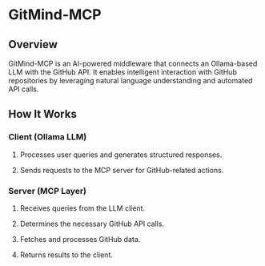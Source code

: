 # GitMind-MCP

## Overview

GitMind-MCP is an AI-powered middleware that connects an Ollama-based LLM with the GitHub API. It enables intelligent interaction with GitHub repositories by leveraging natural language understanding and automated API calls.

## How It Works

### Client (Ollama LLM)

1. Processes user queries and generates structured responses.

2. Sends requests to the MCP server for GitHub-related actions.

### Server (MCP Layer)

1. Receives queries from the LLM client.

2. Determines the necessary GitHub API calls.

3. Fetches and processes GitHub data.

4. Returns results to the client.